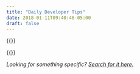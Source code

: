```yaml
---
title: "Daily Developer Tips"
date: 2018-01-11T09:40:48-05:00
draft: false
---
```


{{<mailchimp text="true">}}

{{<cta for="funnel">}}

_Looking for something specific? [Search for it here.](/search)_